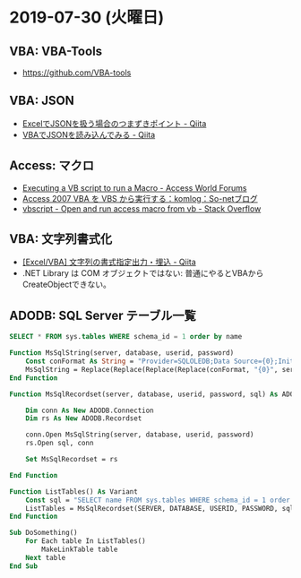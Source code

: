 # 2019-07-30 (火曜日)

## VBA: VBA-Tools

- https://github.com/VBA-tools

## VBA: JSON

- [ExcelでJSONを扱う場合のつまずきポイント - Qiita](https://qiita.com/kiyc/items/c686a63756a3db37140a)
- [VBAでJSONを読み込んでみる - Qiita](https://qiita.com/towakey/items/2285e13e40d0879a995b)

## Access: マクロ

- [Executing a VB script to run a Macro - Access World Forums](https://access-programmers.co.uk/forums/showthread.php?t=180904)
- [Access 2007 VBA を VBS から実行する：komlog：So-netブログ](https://komlog2.blog.so-net.ne.jp/2010-10-26)
- [vbscript - Open and run access macro from vb - Stack Overflow](https://stackoverflow.com/questions/48154503/open-and-run-access-macro-from-vb)

## VBA: 文字列書式化

- [[Excel/VBA] 文字列の書式指定出力・埋込 - Qiita](https://qiita.com/cyrt/items/5b9a48aab7d76e5a1b9a)
- .NET Library は COM オブジェクトではない: 普通にやるとVBAからCreateObjectできない。

## ADODB: SQL Server テーブル一覧

~~~sql
SELECT * FROM sys.tables WHERE schema_id = 1 order by name
~~~

~~~vb
Function MsSqlString(server, database, userid, password)
    Const conFormat As String = "Provider=SQLOLEDB;Data Source={0};Initial Catalog={1};User Id={2};Password={3}"
    MsSqlString = Replace(Replace(Replace(Replace(conFormat, "{0}", server), "{1}", database), "{2}", userid), "{3}", password)
End Function

Function MsSqlRecordset(server, database, userid, password, sql) As ADODB.Recordset

    Dim conn As New ADODB.Connection
    Dim rs As New ADODB.Recordset

    conn.Open MsSqlString(server, database, userid, password)
    rs.Open sql, conn

    Set MsSqlRecordset = rs

End Function

Function ListTables() As Variant
    Const sql = "SELECT name FROM sys.tables WHERE schema_id = 1 order by name"
    ListTables = MsSqlRecordset(SERVER, DATABASE, USERID, PASSWORD, sql).GetRows
End Function
~~~

~~~vb
Sub DoSomething()
    For Each table In ListTables()
        MakeLinkTable table
    Next table
End Sub
~~~
